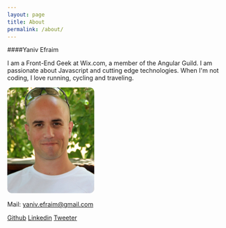 ```yaml
---
layout: page
title: About
permalink: /about/
---
```


####Yaniv Efraim

I am a Front-End Geek at Wix.com, a member of the Angular Guild. I am passionate about Javascript and cutting edge technologies.
When I'm not coding, I love running, cycling and traveling.

<p style="text-align:center;width: 200px;">
	<img style="border-radius: 10px;" src="/assets/images/author.jpg" alt="">
</p>

Mail: yaniv.efraim@gmail.com

[Github](http://github.com/yanivefraim)  [Linkedin](https://www.linkedin.com/in/efraimyaniv)  [Tweeter](https://twitter.com/yanivef)






